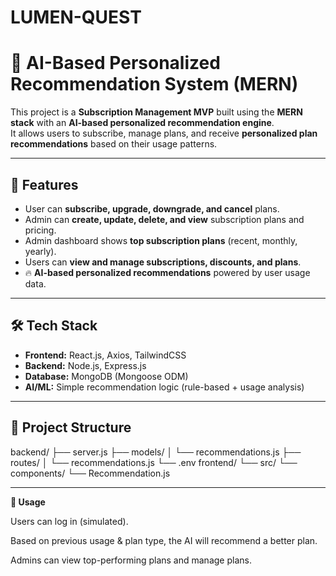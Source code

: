 # LUMEN-QUEST
# 📡 AI-Based Personalized Recommendation System (MERN)

This project is a **Subscription Management MVP** built using the **MERN stack** with an **AI-based personalized recommendation engine**.  
It allows users to subscribe, manage plans, and receive **personalized plan recommendations** based on their usage patterns.

---

## 🚀 Features
- User can **subscribe, upgrade, downgrade, and cancel** plans.
- Admin can **create, update, delete, and view** subscription plans and pricing.
- Admin dashboard shows **top subscription plans** (recent, monthly, yearly).
- Users can **view and manage subscriptions, discounts, and plans**.
- 🔥 **AI-based personalized recommendations** powered by user usage data.

---

## 🛠️ Tech Stack
- **Frontend:** React.js, Axios, TailwindCSS
- **Backend:** Node.js, Express.js
- **Database:** MongoDB (Mongoose ODM)
- **AI/ML:** Simple recommendation logic (rule-based + usage analysis)

---

## 📂 Project Structure
backend/
├── server.js
├── models/
│ └── recommendations.js
├── routes/
│ └── recommendations.js
└── .env
frontend/
└── src/
└── components/
└── Recommendation.js

---
**🎯 Usage**

Users can log in (simulated).

Based on previous usage & plan type, the AI will recommend a better plan.

Admins can view top-performing plans and manage plans.
